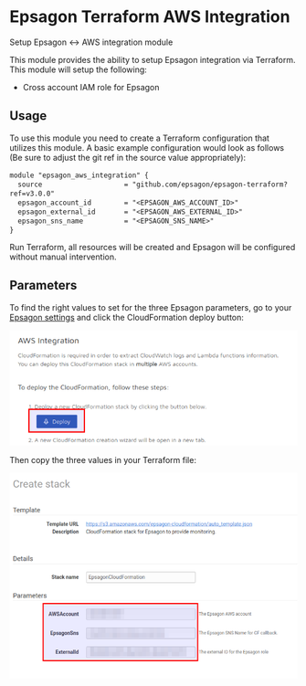 # Epsagon Terraform AWS Integration

Setup Epsagon <-> AWS integration module

This module provides the ability to setup Epsagon integration via Terraform. This module will setup the following:

- Cross account IAM role for Epsagon

## Usage

To use this module you need to create a Terraform configuration that utilizes this module. A basic example configuration would look as follows (Be sure to adjust the git ref in the source value appropriately):

```hcl
module "epsagon_aws_integration" {
  source                    = "github.com/epsagon/epsagon-terraform?ref=v3.0.0"
  epsagon_account_id        = "<EPSAGON_AWS_ACCOUNT_ID>"
  epsagon_external_id       = "<EPSAGON_AWS_EXTERNAL_ID>"
  epsagon_sns_name          = "<EPSAGON_SNS_NAME>"
}
```

Run Terraform, all resources will be created and Epsagon will be configured without manual intervention.

## Parameters

To find the right values to set for the three Epsagon parameters, go to your [Epsagon settings](https://dashboard.epsagon.com/settings/cloudformation) and click the CloudFormation deploy button:

![Epsagon dashboard](./img/epsagon_dashboard.png)

Then copy the three values in your Terraform file:

![CloudFormation parameters](./img/cloudformation_params.png)
